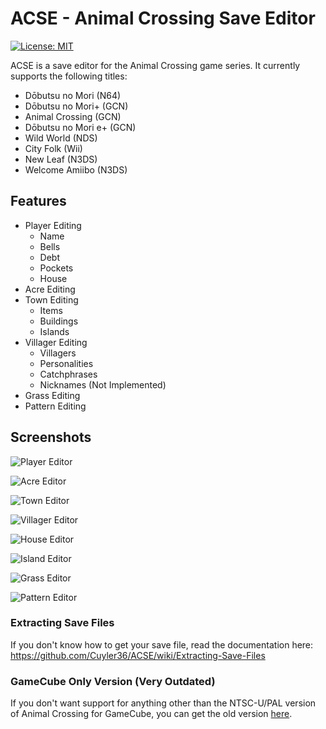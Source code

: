 # ACSE - Animal Crossing Save Editor
[![License: MIT](https://img.shields.io/badge/License-MIT-yellow.svg)](https://opensource.org/licenses/MIT)

ACSE is a save editor for the Animal Crossing game series. It currently supports the following titles:
* Dōbutsu no Mori (N64)
* Dōbutsu no Mori+ (GCN)
* Animal Crossing (GCN)
* Dōbutsu no Mori e+ (GCN)
* Wild World (NDS)
* City Folk (Wii)
* New Leaf (N3DS)
* Welcome Amiibo (N3DS)

## Features
* Player Editing
	* Name
	* Bells
	* Debt
	* Pockets
	* House
* Acre Editing
* Town Editing
	* Items
	* Buildings
	* Islands
* Villager Editing
	* Villagers
	* Personalities
	* Catchphrases
	* Nicknames (Not Implemented)
* Grass Editing
* Pattern Editing

## Screenshots

![Player Editor](https://puu.sh/z9jMu/94b9965e09.png)

![Acre Editor](https://puu.sh/z7swO/c985034d8e.png)

![Town Editor](https://puu.sh/z7sz7/c5ae45c05c.jpg)

![Villager Editor](https://puu.sh/z7sAz/bf9a68e805.png)

![House Editor](https://puu.sh/z7sBj/b79c52cdbb.png)

![Island Editor](https://puu.sh/z7sBJ/ee594d941a.png)

![Grass Editor](https://puu.sh/z7sHw/b17685c530.png)

![Pattern Editor](https://puu.sh/z9jw5/e27a5abb19.png)

### Extracting Save Files
If you don't know how to get your save file, read the documentation here: https://github.com/Cuyler36/ACSE/wiki/Extracting-Save-Files

### GameCube Only Version (Very Outdated)
If you don't want support for anything other than the NTSC-U/PAL version of Animal Crossing for GameCube, you can get the old version [here](https://github.com/Cuyler36/ACSE-OLD/releases/tag/0.4.5).
